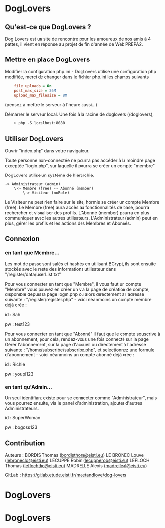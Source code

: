 # DogLovers

## Qu'est-ce que DogLovers ?
Dog Lovers est un site de rencontre pour les amoureux de nos amis à 4 pattes, il vient en réponse au projet de fin d'année de Web PREPA2.

## Mettre en place DogLovers

Modifier la configuration php.ini - DogLovers utilise une configuration php modifiée, merci de changer dans le fichier php.ini les champs suivants

```ini
    file_uploads = On
    post_max_size = 36M
    upload_max_filesize = 8M
```
(pensez à mettre le serveur à l'heure aussi...)


Démarrer le serveur local.
Une fois à la racine de doglovers (/doglovers),
 
```bash
    > php -S localhost:8080
```

## Utiliser DogLovers

Ouvrir "index.php" dans votre navigateur.

Toute personne non-connectée ne pourra pas accéder à la moindre page exceptée "login.php", sur laquelle il pourra se créer un compte "membre"

DogLovers utilise un système de hierarchie.

    -> Administrateur (admin) 
        \-> Membre (free) -- Abonné (member)
            \-> Visiteur (noRole)
            
Le Visiteur ne peut rien faire sur le site, hormis se créer un compte Membre (free).
Le Membre (free) aura accès au fonctionnalités de base, pourra rechercher et visualiser des profils.
L'Abonné (member) pourra en plus communiquer avec les autres utilisateurs.
L'Administrateur (admin) peut en plus, gérer les profils et les actions des Membres et Abonnés.


## Connexion

### en tant que Membre...

Les mot de passe sont salés et hashés en utilisant BCrypt, ils sont ensuite stockés avec le reste des informations utilisateur dans "/register/data/userList.txt"  


Pour vous connecter en tant que "Membre", il vous faut un compte "Membre" vous pouvez en créer un via la page de création de compte, disponible depuis la page login.php ou alors directement à l'adresse suivante : "/register/register.php" - voici néanmoins un compte membre déjà crée :


id : Sah

pw : test123


Pour vous connecter en tant que "Abonné" il faut que le compte souscrive à un abonnement, pour cela, rendez-vous une fois connecté sur la page Gérer l'abonnement, sur la page d'accueil ou directement à l'adresse suivante : "/home/subscribe/subscribe.php", et selectionnez une formule d'abonnement - voici néanmoins un compte abonné déjà crée : 

id : Richie

pw : youpi123

### en tant qu'Admin... 

Un seul identifiant existe pour se connecter comme "Administrateur", mais vous pourrez ensuite, via le panel d'administration, ajouter d'autres Administrateurs.

id : SuperWoman

pw : bogoss123

## Contribution

Auteurs :
BORDIS Thomas (bordisthom@eisti.eu)
LE BRONEC Louve (lebroneclo@eisti.eu)
LECUPPE Robin (lecupperob@eisti.eu)
LEFLOCH Thomas (leflochtho@eisti.eu)
MADRELLE Alexis (madrelleal@eisti.eu)


GitLab : https://gitlab.etude.eisti.fr/meetandlove/dog-lovers
# DogLovers
# DogLovers
